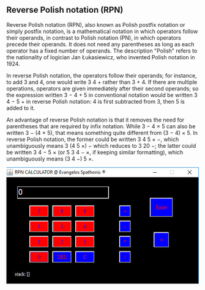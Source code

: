 ## Reverse Polish notation (RPN)

Reverse Polish notation (RPN), also known as Polish postfix notation or simply postfix notation,
is a mathematical notation in which operators follow their operands, in contrast to Polish notation (PN),
in which operators precede their operands. It does not need any parentheses as long as each operator has
a fixed number of operands. The description "Polish" refers to the nationality of logician Jan Łukasiewicz,
who invented Polish notation in 1924.


In reverse Polish notation, the operators follow their operands; for instance, to add 3 and 4,
one would write 3 4 + rather than 3 + 4. If there are multiple operations,
operators are given immediately after their second operands; so the expression written 3 − 4 + 5
in conventional notation would be written 3 4 − 5 + in reverse Polish notation:
4 is first subtracted from 3, then 5 is added to it. 

An advantage of reverse Polish notation is that it removes the need
for parentheses that are required by infix notation. While 3 − 4 × 5 can also be written 3 − (4 × 5),
that means something quite different from (3 − 4) × 5.
In reverse Polish notation, the former could be written 3 4 5 × −,
which unambiguously means 3 (4 5 ×) − which reduces to 3 20 −;
the latter could be written 3 4 − 5 × (or 5 3 4 − ×, if keeping similar formatting),
which unambiguously means (3 4 −) 5 ×.




![alt text](https://github.com/baggelisp/RPN_Calculator/blob/master/demo.jpg?raw=true)
